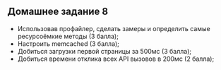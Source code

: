 ## Домашнее задание 8

- Использовав профайлер, сделать замеры и определить самые ресурсоёмкие методы (3 балла);
- Настроить memcached (3 балла);
- Добиться загрузки первой страницы за 500мс (3 балла);
- Добиться времени отклика всех API вызовов в 200мс (2 балла);

